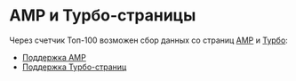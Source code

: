 # AMP и Турбо-страницы

Через счетчик Топ-100 возможен сбор данных со страниц [AMP](https://amp.dev/) и [Турбо](https://yandex.ru/dev/turbo/doc/concepts/index.html):

* [Поддержка AMP](podderzhka-amp.md)
* [Поддержка Турбо-страниц](podderzhka-turbo-stranic.md)
